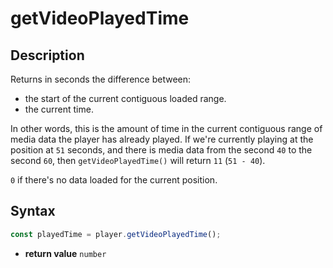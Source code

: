 # getVideoPlayedTime

## Description

Returns in seconds the difference between:

- the start of the current contiguous loaded range.
- the current time.

In other words, this is the amount of time in the current contiguous range of
media data the player has already played.
If we're currently playing at the position at `51` seconds, and there is media
data from the second `40` to the second `60`, then `getVideoPlayedTime()` will
return `11` (`51 - 40`).

`0` if there's no data loaded for the current position.

## Syntax

```js
const playedTime = player.getVideoPlayedTime();
```

 - **return value** `number`

